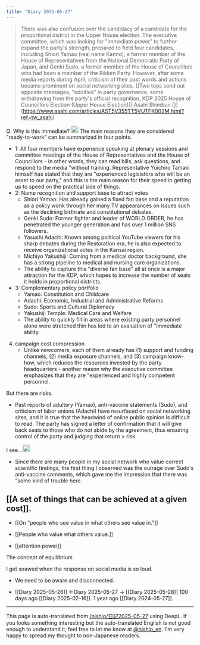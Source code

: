 ```yaml
---
title: "Diary 2025-05-27"
---
```



> There was also confusion over the candidacy of a candidate for the proportional district in the Upper House election. The executive committee, which was looking for "immediate power" to further expand the party's strength, prepared to field four candidates, including Shiori Yamao (real name Kanno), a former member of the House of Representatives from the National Democratic Party of Japan, and Genki Sudo, a former member of the House of Councillors who had been a member of the Rikken Party. However, after some media reports during April, criticism of their past words and actions became prominent on social networking sites.
[[Two tops send out opposite messages, "oddities" in party governance, some withdrawing from the party's official recognition, KDP 2025 House of Councillors Election (Upper House Election)]]:Asahi Shimbun []](https://www.asahi.com/articles/AST5V355TT5VUTFK002M.html?ref=tw_asahi)

Q: Why is this immediate?
<img src='https://scrapbox.io/api/pages/nishio-en/o3/icon' alt='o3.icon' height="19.5"/>
The main reasons they are considered "ready-to-work" can be summarized in four points.
- 1: All four members have experience speaking at plenary sessions and committee meetings of the House of Representatives and the House of Councillors - in other words, they can read bills, ask questions, and respond to the media "without training. Representative Yuichiro Tamaki himself has stated that they are "experienced legislators who will be an asset to our party," and this is the main reason for their speed in getting up to speed on the practical side of things.
- 2: Name recognition and support base to attract votes
    - Shiori Yamao: Has already gained a fixed fan base and a reputation as a policy wonk through her many TV appearances on issues such as the declining birthrate and constitutional debates.
    - Genki Sudo: Former fighter and leader of WORLD ORDER, he has penetrated the younger generation and has over 1 million SNS followers.
    - Yasushi Adachi: Known among political YouTube viewers for his sharp debates during the Restoration era, he is also expected to receive organizational votes in the Kansai region.
    - Michiyo Yakushiji: Coming from a medical doctor background, she has a strong pipeline to medical and nursing care organizations.
    - The ability to capture this "diverse fan base" all at once is a major attraction for the KDP, which hopes to increase the number of seats it holds in proportional districts.
- 3: Complementary policy portfolio
    - Yamao: Constitution and Childcare
    - Adachi: Economic, Industrial and Administrative Reforms
    - Sudo: Sports and Cultural Diplomacy
    - Yakushiji Temple: Medical Care and Welfare
    - The ability to quickly fill in areas where existing party personnel alone were stretched thin has led to an evaluation of "immediate ability.
4. campaign cost compression
    - Unlike newcomers, each of them already has (1) support and funding channels, (2) media exposure channels, and (3) campaign know-how, which reduces the resources invested by the party headquarters - another reason why the executive committee emphasizes that they are "experienced and highly competent personnel.

But there are risks.
- Past reports of adultery (Yamao), anti-vaccine statements (Sudo), and criticism of labor unions (Adachi) have resurfaced on social networking sites, and it is true that the headwind of online public opinion is difficult to read. The party has signed a letter of confirmation that it will give back seats to those who do not abide by the agreement, thus ensuring control of the party and judging that return > risk.

I see...<img src='https://scrapbox.io/api/pages/nishio-en/nishio/icon' alt='nishio.icon' height="19.5"/>
- Since there are many people in my social network who value correct scientific findings, the first thing I observed was the outrage over Sudo's anti-vaccine comments, which gave me the impression that there was "some kind of trouble here.

[[A set of things that can be achieved at a given cost]].
---

- [[On "people who see value in what others see value in."]]

- [[People who value what others value.]]

- [[attention power]]


The concept of equilibrium


I get soawed when the response on social media is so loud.
- We need to be aware and disconnected.


- [[Diary 2025-05-26]] ←Diary 2025-05-27 → [[Diary 2025-05-28]]
100 days ago [[Diary 2025-02-16]].
1 year ago [[Diary 2024-05-27]].
---
This page is auto-translated from [/nishio/日記2025-05-27](https://scrapbox.io/nishio/日記2025-05-27) using DeepL. If you looks something interesting but the auto-translated English is not good enough to understand it, feel free to let me know at [@nishio_en](https://twitter.com/nishio_en). I'm very happy to spread my thought to non-Japanese readers.